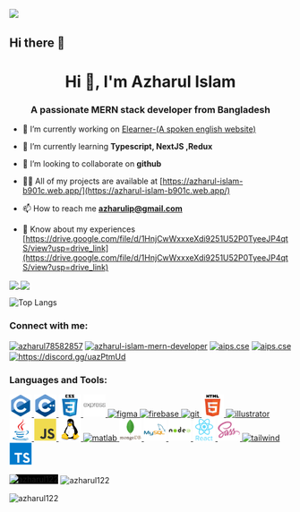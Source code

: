 ![](https://media.licdn.com/dms/image/D5616AQGOgLponR1j0w/profile-displaybackgroundimage-shrink_350_1400/0/1696522987818?e=1705536000&v=beta&t=koPW36LJTrblfNj8-7GTFL5H6VKYKjSO0o5riKTbEMc)

## Hi there 👋

<h1 align="center">Hi 👋, I'm Azharul Islam</h1>
<h3 align="center">A passionate MERN stack developer from Bangladesh</h3>


- 🔭 I’m currently working on [Elearner-(A spoken english website)](https://spoken-english-65d22.web.app/)

- 🌱 I’m currently learning **Typescript, NextJS ,Redux**

- 👯 I’m looking to collaborate on **github**

- 👨‍💻 All of my projects are available at [https://azharul-islam-b901c.web.app/](https://azharul-islam-b901c.web.app/)

- 📫 How to reach me **azharulip@gmail.com**

- 📄 Know about my experiences [https://drive.google.com/file/d/1HnjCwWxxxeXdi9251U52P0TyeeJP4qtS/view?usp=drive_link](https://drive.google.com/file/d/1HnjCwWxxxeXdi9251U52P0TyeeJP4qtS/view?usp=drive_link)

<a href="https://github.com/azharul122/github-readme-stats#gh-dark-mode-only">
  <img height=300 align="center" src="https://github-readme-stats.vercel.app/api?username=azharul122&show_icons=true&theme=dark#gh-dark-mode-only" />
</a> 
<a href="https://github-readme-stats.vercel.app/api/top-langs/?username=azharul122&exclude_repo=github-readme-stats,azharul122.github.io&theme=dark#gh-dark-mode-only">
  <img height=300 align="center" src="https://github-readme-stats.vercel.app/api?username=azharul122&show_icons=true&theme=dark#gh-dark-mode-only" />
</a> 

![Top Langs](https://github-readme-stats.vercel.app/api/top-langs/?username=azharul122&exclude_repo=github-readme-stats,azharul122.github.io&theme=dark#gh-dark-mode-only)




<h3 align="left">Connect with me:</h3>
<p align="left">
<a href="https://twitter.com/azharul78582857" target="blank"><img align="center" src="https://raw.githubusercontent.com/rahuldkjain/github-profile-readme-generator/master/src/images/icons/Social/twitter.svg" alt="azharul78582857" height="30" width="40" /></a>
<a href="https://linkedin.com/in/azharul-islam-mern-developer" target="blank"><img align="center" src="https://raw.githubusercontent.com/rahuldkjain/github-profile-readme-generator/master/src/images/icons/Social/linked-in-alt.svg" alt="azharul-islam-mern-developer" height="30" width="40" /></a>
<a href="https://fb.com/aips.cse" target="blank"><img align="center" src="https://raw.githubusercontent.com/rahuldkjain/github-profile-readme-generator/master/src/images/icons/Social/facebook.svg" alt="aips.cse" height="30" width="40" /></a>
<a href="https://instagram.com/aips.cse" target="blank"><img align="center" src="https://raw.githubusercontent.com/rahuldkjain/github-profile-readme-generator/master/src/images/icons/Social/instagram.svg" alt="aips.cse" height="30" width="40" /></a>
<a href="https://discord.gg/https://discord.gg/uazPtmUd" target="blank"><img align="center" src="https://raw.githubusercontent.com/rahuldkjain/github-profile-readme-generator/master/src/images/icons/Social/discord.svg" alt="https://discord.gg/uazPtmUd" height="30" width="40" /></a>
</p>

<h3 align="left">Languages and Tools:</h3>
<p align="left"> <a href="https://www.cprogramming.com/" target="_blank" rel="noreferrer"> <img src="https://raw.githubusercontent.com/devicons/devicon/master/icons/c/c-original.svg" alt="c" width="40" height="40"/> </a> <a href="https://www.w3schools.com/cpp/" target="_blank" rel="noreferrer"> <img src="https://raw.githubusercontent.com/devicons/devicon/master/icons/cplusplus/cplusplus-original.svg" alt="cplusplus" width="40" height="40"/> </a> <a href="https://www.w3schools.com/css/" target="_blank" rel="noreferrer"> <img src="https://raw.githubusercontent.com/devicons/devicon/master/icons/css3/css3-original-wordmark.svg" alt="css3" width="40" height="40"/> </a> <a href="https://expressjs.com" target="_blank" rel="noreferrer"> <img src="https://raw.githubusercontent.com/devicons/devicon/master/icons/express/express-original-wordmark.svg" alt="express" width="40" height="40"/> </a> <a href="https://www.figma.com/" target="_blank" rel="noreferrer"> <img src="https://www.vectorlogo.zone/logos/figma/figma-icon.svg" alt="figma" width="40" height="40"/> </a> <a href="https://firebase.google.com/" target="_blank" rel="noreferrer"> <img src="https://www.vectorlogo.zone/logos/firebase/firebase-icon.svg" alt="firebase" width="40" height="40"/> </a> <a href="https://git-scm.com/" target="_blank" rel="noreferrer"> <img src="https://www.vectorlogo.zone/logos/git-scm/git-scm-icon.svg" alt="git" width="40" height="40"/> </a> <a href="https://www.w3.org/html/" target="_blank" rel="noreferrer"> <img src="https://raw.githubusercontent.com/devicons/devicon/master/icons/html5/html5-original-wordmark.svg" alt="html5" width="40" height="40"/> </a> <a href="https://www.adobe.com/in/products/illustrator.html" target="_blank" rel="noreferrer"> <img src="https://www.vectorlogo.zone/logos/adobe_illustrator/adobe_illustrator-icon.svg" alt="illustrator" width="40" height="40"/> </a> <a href="https://www.java.com" target="_blank" rel="noreferrer"> <img src="https://raw.githubusercontent.com/devicons/devicon/master/icons/java/java-original.svg" alt="java" width="40" height="40"/> </a> <a href="https://developer.mozilla.org/en-US/docs/Web/JavaScript" target="_blank" rel="noreferrer"> <img src="https://raw.githubusercontent.com/devicons/devicon/master/icons/javascript/javascript-original.svg" alt="javascript" width="40" height="40"/> </a> <a href="https://www.linux.org/" target="_blank" rel="noreferrer"> <img src="https://raw.githubusercontent.com/devicons/devicon/master/icons/linux/linux-original.svg" alt="linux" width="40" height="40"/> </a> <a href="https://www.mathworks.com/" target="_blank" rel="noreferrer"> <img src="https://upload.wikimedia.org/wikipedia/commons/2/21/Matlab_Logo.png" alt="matlab" width="40" height="40"/> </a> <a href="https://www.mongodb.com/" target="_blank" rel="noreferrer"> <img src="https://raw.githubusercontent.com/devicons/devicon/master/icons/mongodb/mongodb-original-wordmark.svg" alt="mongodb" width="40" height="40"/> </a> <a href="https://www.mysql.com/" target="_blank" rel="noreferrer"> <img src="https://raw.githubusercontent.com/devicons/devicon/master/icons/mysql/mysql-original-wordmark.svg" alt="mysql" width="40" height="40"/> </a> <a href="https://nodejs.org" target="_blank" rel="noreferrer"> <img src="https://raw.githubusercontent.com/devicons/devicon/master/icons/nodejs/nodejs-original-wordmark.svg" alt="nodejs" width="40" height="40"/> </a> <a href="https://reactjs.org/" target="_blank" rel="noreferrer"> <img src="https://raw.githubusercontent.com/devicons/devicon/master/icons/react/react-original-wordmark.svg" alt="react" width="40" height="40"/> </a> <a href="https://sass-lang.com" target="_blank" rel="noreferrer"> <img src="https://raw.githubusercontent.com/devicons/devicon/master/icons/sass/sass-original.svg" alt="sass" width="40" height="40"/> </a> <a href="https://tailwindcss.com/" target="_blank" rel="noreferrer"> <img src="https://www.vectorlogo.zone/logos/tailwindcss/tailwindcss-icon.svg" alt="tailwind" width="40" height="40"/> </a> <a href="https://www.typescriptlang.org/" target="_blank" rel="noreferrer"> <img src="https://raw.githubusercontent.com/devicons/devicon/master/icons/typescript/typescript-original.svg" alt="typescript" width="40" height="40"/> </a> </p>

<p><img align="left" style="background-color:black" src="https://github-readme-stats.vercel.app/api/top-langs?username=azharul122&show_icons=true&locale=en&layout=compact" alt="azharul122" /></p>

<p>&nbsp;<img align="center" src="https://github-readme-stats.vercel.app/api?username=azharul122&show_icons=true&locale=en" alt="azharul122" /></p>

<p><img align="center" src="https://github-readme-streak-stats.herokuapp.com/?user=azharul122&" alt="azharul122" /></p>
